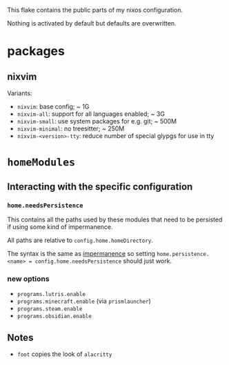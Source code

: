 This flake contains the public parts of my nixos configuration.

Nothing is activated by default but defaults are overwritten.

# packages

## nixvim

Variants:

- `nixvim`: base config; ~ 1G
- `nixvim-all`: support for all languages enabled; ~ 3G
- `nixvim-small`: use system packages for e.g. git; ~ 500M
- `nixvim-minimal`: no treesitter; ~ 250M
- `nixvim-<version>-tty`: reduce number of special glypgs for use in tty

# `homeModules`

## Interacting with the specific configuration

### `home.needsPersistence`

This contains all the paths used by these modules that need to be persisted if using some kind of impermanence.

All paths are relative to `config.home.homeDirectory`.

The syntax is the same as [impermanence](https://github.com/nix-community/impermanence) so setting `home.persistence.<name> = config.home.needsPersistence` should just work.

### new options

- `programs.lutris.enable`
- `programs.minecraft.enable` (via `prismlauncher`)
- `programs.steam.enable`
- `programs.obsidian.enable`


## Notes

- `foot` copies the look of `alacritty`
